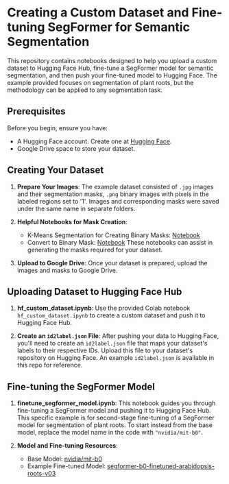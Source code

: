 # Creating a Custom Dataset and Fine-tuning SegFormer for Semantic Segmentation

This repository contains notebooks designed to help you upload a custom dataset to Hugging Face Hub, fine-tune a SegFormer model for semantic segmentation, and then push your fine-tuned model to Hugging Face. The example provided focuses on segmentation of plant roots, but the methodology can be applied to any segmentation task.

## Prerequisites

Before you begin, ensure you have:
- A Hugging Face account. Create one at [Hugging Face](https://huggingface.co/join).
- Google Drive space to store your dataset.

## Creating Your Dataset

1. **Prepare Your Images**: The example dataset consisted of `.jpg` images and their segmentation masks, `.png` binary images with pixels in the labeled regions set to '1'. Images and corresponding masks were saved under the same name in separate folders.

3. **Helpful Notebooks for Mask Creation**:
   - K-Means Segmentation for Creating Binary Masks: [Notebook](https://github.com/jacquelinegrimm/kmeans-segmentation/blob/main/arabidopsis_root_segmentation_kmeans.ipynb)
   - Convert to Binary Mask: [Notebook](https://github.com/jacquelinegrimm/useful-scripts/blob/main/convert_to_binary.ipynb)
   These notebooks can assist in generating the masks required for your dataset.

4. **Upload to Google Drive**: Once your dataset is prepared, upload the images and masks to Google Drive.

## Uploading Dataset to Hugging Face Hub

1. **hf_custom_dataset.ipynb**: Use the provided Colab notebook `hf_custom_dataset.ipynb` to create a custom dataset and push it to Hugging Face Hub.

2. **Create an `id2label.json` File**: After pushing your data to Hugging Face, you'll need to create an `id2label.json` file that maps your dataset's labels to their respective IDs. Upload this file to your dataset's repository on Hugging Face. An example `id2label.json` is available in this repo for reference.

## Fine-tuning the SegFormer Model

1. **finetune_segformer_model.ipynb**: This notebook guides you through fine-tuning a SegFormer model and pushing it to Hugging Face Hub. This specific example is for second-stage fine-tuning of a SegFormer model for segmentation of plant roots. To start instead from the base model, replace the model name in the code with `"nvidia/mit-b0"`.

2. **Model and Fine-tuning Resources**:
   - Base Model: [nvidia/mit-b0](https://huggingface.co/nvidia/mit-b0)
   - Example Fine-tuned Model: [segformer-b0-finetuned-arabidopsis-roots-v03](https://huggingface.co/jacquelinegrimm/segformer-b0-finetuned-arabidopsis-roots-v03)
